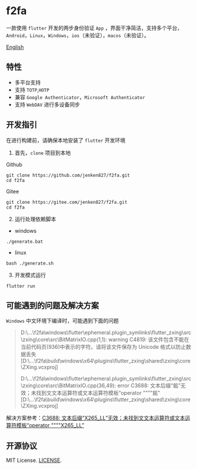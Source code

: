 # f2fa

一款使用 `flutter` 开发的两步身份验证 `App` ，界面干净简洁，支持多个平台， `Android`，`Linux`，`Windows`，`ios`（未验证），`macos`（未验证）。

[English](README_en.md)

## 特性
- 多平台支持
- 支持 `TOTP`,`HOTP`
- 兼容 `Google Authenticator`，`Microsoft Authenticator`
- 支持 `WebDAV` 进行多设备同步

## 开发指引
在进行构建前，请确保本地安装了 `flutter` 开发环境
1. 首先，`clone` 项目到本地

Github
```
git clone https://github.com/jenken827/f2fa.git
cd f2fa
```
Gitee
```
git clone https://gitee.com/jenken827/f2fa.git
cd f2fa
```
2. 运行处理依赖脚本
- windows
```
./generate.bat
```
- linux
```
bash ./generate.sh
```
3. 开发模式运行
```
flutter run
```
## 可能遇到的问题及解决方案

`Windows` 中文环境下编译时，可能遇到下面的问题
> D:\\...\f2fa\windows\flutter\ephemeral\.plugin_symlinks\flutter_zxing\src\zxing\core\src\BitMatrixIO.cpp(1,1): warning C4819: 该文件包含不能在当前代码页(936)中表示的字符。请将该文件保存为 Unicode 格式以防止数据丢失 [D:\\...\f2fa\build\windows\x64\plugins\flutter_zxing\shared\zxing\core\ZXing.vcxproj]
>
>D:\\...\f2fa\windows\flutter\ephemeral\.plugin_symlinks\flutter_zxing\src\zxing\core\src\BitMatrixIO.cpp(36,49): error C3688: 文本后缀“鈻”无效；未找到文文本运算符或文本运算符模板“operator """"鈻” [D:\\...\f2fa\build\windows\x64\plugins\flutter_zxing\shared\zxing\core\ZXing.vcxproj]

解决方案参考：[C3688: 文本后缀“X265_LL”无效；未找到文文本运算符或文本运算符模板“operator """"X265_LL”](https://blog.csdn.net/strikedragon/article/details/84954663#:~:text=%E5%8F%8C%E5%87%BB%E6%AD%A4%E9%94%99%E8%AF%AF%E4%BC%9A%E8%B7%B3%E5%88%B0%E5%87%BA%E9%94%99%E7%9A%84%E6%96%87%E4%BB%B6%EF%BC%8C%E8%BF%99%E6%97%B6%E5%9C%A8%20Visual%20Studio%E8%8F%9C%E5%8D%95%E6%A0%8F%E4%B8%8A%E7%82%B9%E5%87%BB%E2%80%9C%E6%96%87%E4%BB%B6%E2%80%9D-%3E%E2%80%9C%E9%AB%98%E7%BA%A7%E4%BF%9D%E5%AD%98%E9%80%89%E9%A1%B9%E2%80%9D%EF%BC%8C%E5%9C%A8%E2%80%9C%E7%BC%96%E7%A0%81%E2%80%9D%E4%B8%8B%E6%8B%89%E6%A1%86%E9%80%89%E6%8B%A9%E2%80%9C%E7%AE%80%E4%BD%93%E4%B8%AD%E6%96%87%EF%BC%88GB2312%EF%BC%89%E2%80%9D%EF%BC%8C%E7%84%B6%E5%90%8E%E2%80%9C%E7%A1%AE%E5%AE%9A%E2%80%9D%E5%8D%B3%E5%8F%AF%E3%80%82%20%E9%87%8D%E6%96%B0%E7%BC%96%E8%AF%91%E5%B0%B1%E6%B2%A1%E9%97%AE%E9%A2%98%E5%95%A6%EF%BC%81%20%E5%A6%82%E6%9E%9C%E8%BF%98%E6%B2%A1%E8%A7%A3%E5%86%B3%EF%BC%8C%E5%8F%AF%E8%83%BD%E6%98%AF%E5%9B%A0%E4%B8%BA%E6%A0%BC%E5%BC%8F%E9%97%AE%E9%A2%98%EF%BC%9A,%E6%AF%94%E5%A6%82%20X265_LL%E5%89%8D%E9%9D%A2%E5%A2%9E%E5%8A%A0%E7%A9%BA%E6%A0%BC%EF%BC%8C%E5%8D%B3%E5%8F%AF%E8%A7%A3%E5%86%B3%E3%80%82%20%E6%96%87%E7%AB%A0%E6%B5%8F%E8%A7%88%E9%98%85%E8%AF%BB6.6k%E6%AC%A1%EF%BC%8C%E7%82%B9%E8%B5%9E7%E6%AC%A1%EF%BC%8C%E6%94%B6%E8%97%8F4%E6%AC%A1%E3%80%82%20%E8%BF%99%E7%A7%8D%E9%94%99%E8%AF%AF%E4%B8%80%E8%88%AC%E6%98%AF%E5%9C%A8%E5%AF%B9%E4%B8%8B%E8%BD%BD%E5%BE%97%E5%88%B0%E7%9A%84%E4%BB%A3%E7%A0%81%E8%BF%9B%E8%A1%8C%E7%BC%96%E8%AF%91%E6%97%B6%E5%87%BA%E7%8E%B0%EF%BC%8C%E5%AE%9E%E9%99%85%E6%98%AF%E6%96%87%E4%BB%B6%E7%BC%96%E7%A0%81%E9%97%AE%E9%A2%98%E3%80%82%20%E8%BF%99%E6%97%B6%E4%B8%8B%E8%BD%BD%E5%BE%97%E5%88%B0%E7%9A%84%E6%96%87%E4%BB%B6%E7%BC%96%E7%A0%81%E4%B8%BAUTF-8%EF%BC%8C%E8%80%8CWindows%E4%B8%AD%E6%96%87%E7%89%88%E9%BB%98%E8%AE%A4%E4%BD%BF%E7%94%A8GB2312%EF%BC%8C%E5%AF%B9%E4%BA%8EUTF-8%E7%BC%96%E7%A0%81%E7%9A%84%E6%9F%90%E4%BA%9B%E5%AD%97%E7%AC%A6%EF%BC%8C%E5%9C%A8%E4%B8%AD%E6%96%87%E7%89%88VS%E4%B8%8B%E5%B0%B1%E5%AE%B9%E6%98%93%E5%9B%A0%E8%A7%A3%E7%A0%81%E9%94%99%E8%AF%AF%E5%AF%BC%E8%87%B4%E4%B9%B1%E7%A0%81%E9%80%A0%E6%88%90%E7%BC%96%E8%AF%91%E9%94%99%E8%AF%AF%E3%80%82)

## 开源协议
MIT License.  [LICENSE](./license).

